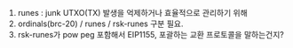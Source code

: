 1. runes : junk UTXO(TX) 발생을 억제하거나 효율적으로 관리하기 위해
2. ordinals(brc-20) / runes / rsk-runes 구분 필요.
3. rsk-runes가 pow peg 포함해서 EIP1155, 포괄하는 교환 프로토콜을 말하는건지?
